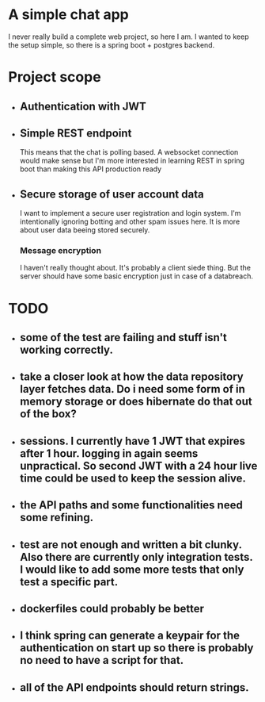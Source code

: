 # A simple chat app
I never really build a complete web project, so here I am.
I wanted to keep the setup simple, so there is a spring boot + postgres backend.


# Project scope
- ## Authentication with JWT
- ## Simple REST endpoint 
	This means that the chat is polling based.
	A websocket connection would make sense but I'm more interested in learning REST in spring boot than making this
	API production ready

- ## Secure storage of user account data
	I want to implement a secure user registration and login system.
	I'm intentionally ignoring botting and other spam issues here.
	It is more about user data beeing stored securely.
	
	### Message encryption
	I haven't really thought about. It's probably a client siede thing.
	But the server should have some basic encryption just in case of a databreach.


# TODO
 - ## some of the test are failing and stuff isn't working correctly.
 - ## take a closer look at how the data repository layer fetches data. Do i need some form of in memory storage or does hibernate do that out of the box?
 - ## sessions. I currently have 1 JWT that expires after 1 hour. logging in again seems unpractical. So second JWT with a 24 hour live time could be used to keep the session alive.
 - ## the API paths and some functionalities need some refining.
 - ## test are not enough and written a bit clunky. Also there are currently only integration tests. I would like to add some more tests that only test a specific part.
 - ## dockerfiles could probably be better
 - ## I think spring can generate a keypair for the authentication on start up so there is probably no need to have a script for that.
 - ## all of the API endpoints should return strings.
   
